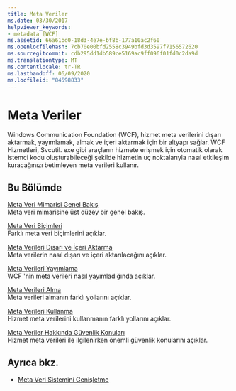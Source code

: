 ```yaml
---
title: Meta Veriler
ms.date: 03/30/2017
helpviewer_keywords:
- metadata [WCF]
ms.assetid: 66a61bd0-18d3-4e7e-bf8b-177a10ac2f60
ms.openlocfilehash: 7cb70e00bfd2558c3949bfd3d3597f7156572620
ms.sourcegitcommit: cdb295dd1db589ce5169ac9ff096f01fd0c2da9d
ms.translationtype: MT
ms.contentlocale: tr-TR
ms.lasthandoff: 06/09/2020
ms.locfileid: "84598833"
---
```

# <a name="metadata"></a>Meta Veriler
Windows Communication Foundation (WCF), hizmet meta verilerini dışarı aktarmak, yayımlamak, almak ve içeri aktarmak için bir altyapı sağlar. WCF Hizmetleri, Svcutil. exe gibi araçların hizmete erişmek için otomatik olarak istemci kodu oluşturabileceği şekilde hizmetin uç noktalarıyla nasıl etkileşim kuracağınızı betimleyen meta verileri kullanır.  
  
## <a name="in-this-section"></a>Bu Bölümde  
 [Meta Veri Mimarisi Genel Bakış](metadata-architecture-overview.md)  
 Meta veri mimarisine üst düzey bir genel bakış.  
  
 [Meta Veri Biçimleri](metadata-formats.md)  
 Farklı meta veri biçimlerini açıklar.  
  
 [Meta Verileri Dışarı ve İçeri Aktarma](exporting-and-importing-metadata.md)  
 Meta verilerin nasıl dışarı ve içeri aktarılacağını açıklar.  
  
 [Meta Verileri Yayımlama](publishing-metadata.md)  
 WCF 'nin meta verileri nasıl yayımladığında açıklar.  
  
 [Meta Verileri Alma](retrieving-metadata.md)  
 Meta verileri almanın farklı yollarını açıklar.  
  
 [Meta Verileri Kullanma](using-metadata.md)  
 Hizmet meta verilerini kullanmanın farklı yollarını açıklar.  
  
 [Meta Veriler Hakkında Güvenlik Konuları](security-considerations-with-metadata.md)  
 Hizmet meta verileri ile ilgilenirken önemli güvenlik konularını açıklar.  
  
## <a name="see-also"></a>Ayrıca bkz.

- [Meta Veri Sistemini Genişletme](../extending/extending-the-metadata-system.md)
